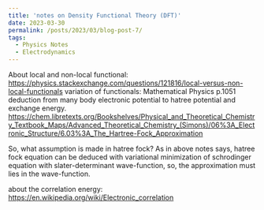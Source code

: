 ```yaml
---
title: 'notes on Density Functional Theory (DFT)'
date: 2023-03-30
permalink: /posts/2023/03/blog-post-7/
tags:
  - Physics Notes
  - Electrodynamics
---
```


About local and non-local functional: https://physics.stackexchange.com/questions/121816/local-versus-non-local-functionals
variation of functionals: Mathematical Physics p.1051
deduction from many body electronic potential to hatree potential and exchange energy. https://chem.libretexts.org/Bookshelves/Physical_and_Theoretical_Chemistry_Textbook_Maps/Advanced_Theoretical_Chemistry_(Simons)/06%3A_Electronic_Structure/6.03%3A_The_Hartree-Fock_Approximation

So, what assumption is made in hatree fock? As in above notes says, hatree fock equation can be deduced with variational minimization of schrodinger equation with slater-determinant wave-function, so, the approximation must lies in the wave-function.

about the correlation energy: https://en.wikipedia.org/wiki/Electronic_correlation